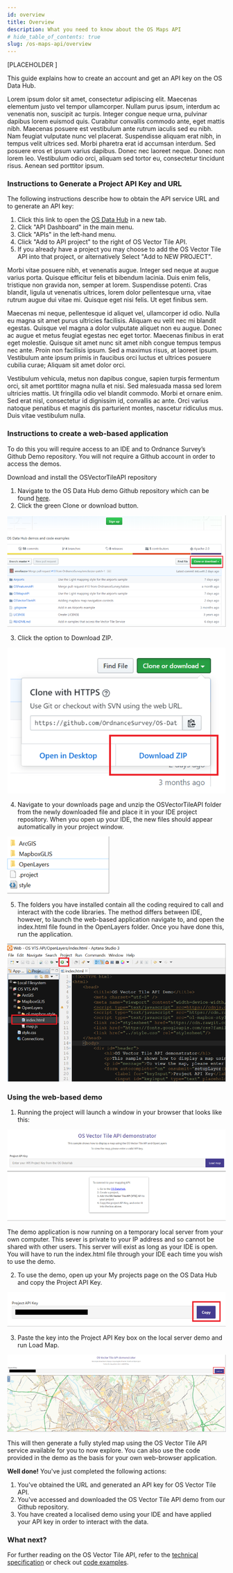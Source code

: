 ```yaml
---
id: overview
title: Overview
description: What you need to know about the OS Maps API
# hide_table_of_contents: true
slug: /os-maps-api/overview
---
```


[PLACEHOLDER ]

This guide explains how to create an account and get an API key on the OS Data Hub.

Lorem ipsum dolor sit amet, consectetur adipiscing elit. Maecenas elementum justo vel tempor ullamcorper. Nullam purus ipsum, interdum ac venenatis non, suscipit ac turpis. Integer congue neque urna, pulvinar dapibus lorem euismod quis. Curabitur convallis commodo ante, eget mattis nibh. Maecenas posuere est vestibulum ante rutrum iaculis sed eu nibh. Nam feugiat vulputate nunc vel placerat. Suspendisse aliquam erat nibh, in tempus velit ultrices sed. Morbi pharetra erat id accumsan interdum. Sed posuere eros et ipsum varius dapibus. Donec nec laoreet neque. Donec non lorem leo. Vestibulum odio orci, aliquam sed tortor eu, consectetur tincidunt risus. Aenean sed porttitor ipsum.


### Instructions to Generate a Project API Key and URL

The following instructions describe how to obtain the API service URL and to generate an API key:

1. Click this link to open the [OS Data Hub](https://osdatahub.os.uk/) in a new tab.
2. Click "API Dashboard" in the main menu.
3. Click "APIs" in the left-hand menu.
4. Click "Add to API project" to the right of OS Vector Tile API.
5. If you already have a project you may choose to add the OS Vector Tile API into that project, or alternatively Select "Add to NEW PROJECT".


Morbi vitae posuere nibh, et venenatis augue. Integer sed neque at augue varius porta. Quisque efficitur felis et bibendum lacinia. Duis enim felis, tristique non gravida non, semper at lorem. Suspendisse potenti. Cras blandit, ligula ut venenatis ultrices, lorem dolor pellentesque urna, vitae rutrum augue dui vitae mi. Quisque eget nisi felis. Ut eget finibus sem.

Maecenas mi neque, pellentesque id aliquet vel, ullamcorper id odio. Nulla eu magna sit amet purus ultricies facilisis. Aliquam eu velit nec mi blandit egestas. Quisque vel magna a dolor vulputate aliquet non eu augue. Donec ac augue et metus feugiat egestas nec eget tortor. Maecenas finibus in erat eget molestie. Quisque sit amet nunc sit amet nibh congue tempus tempus nec ante. Proin non facilisis ipsum. Sed a maximus risus, at laoreet ipsum. Vestibulum ante ipsum primis in faucibus orci luctus et ultrices posuere cubilia curae; Aliquam sit amet dolor orci.

Vestibulum vehicula, metus non dapibus congue, sapien turpis fermentum orci, sit amet porttitor magna nulla et nisi. Sed malesuada massa sed lorem ultricies mattis. Ut fringilla odio vel blandit commodo. Morbi et ornare enim. Sed erat nisl, consectetur id dignissim id, convallis ac ante. Orci varius natoque penatibus et magnis dis parturient montes, nascetur ridiculus mus. Duis vitae vestibulum nulla.


### Instructions to create a web-based application

To do this you will require access to an IDE and to Ordnance Survey’s Github Demo repository. You will not require a Github account in order to access the demos.

Download and install the OSVectorTileAPI repository

1. Navigate to the OS Data Hub demo Github repository which can be found [here](https://github.com/OrdnanceSurvey/OS-Data-Hub-API-Demos).
2. Click the green Clone or download button.

![](../.gitbook/assets/figure1.png)

3. Click the option to Download ZIP.

![](../.gitbook/assets/figure2.png)

4. Navigate to your downloads page and unzip the OSVectorTileAPI folder from the newly downloaded file and place it in your IDE project repository. When you open up your IDE, the new files should appear automatically in your project window.

![](../.gitbook/assets/figure3.png)

5. The folders you have installed contain all the coding required to call and interact with the code libraries. The method differs between IDE, however, to launch the web-based application navigate to, and open the index.html file found in the OpenLayers folder. Once you have done this, run the application.

![](../.gitbook/assets/figure5.png)

### Using the web-based demo

1. Running the project will launch a window in your browser that looks like this:

![](../.gitbook/assets/figure6.png)

The demo application is now running on a temporary local server from your own computer. This sever is private to your IP address and so cannot be shared with other users. This server will exist as long as your IDE is open. You will have to run the index.html file through your IDE each time you wish to use the demo.

2. To use the demo, open up your My projects page on the OS Data Hub and copy the Project API Key.

![](../.gitbook/assets/figure7.png)

3. Paste the key into the Project API Key box on the local server demo and run Load Map.

![](../.gitbook/assets/figure8.png)

This will then generate a fully styled map using the OS Vector Tile API service available for you to now explore. You can also use the code provided in the demo as the basis for your own web-browser application.

**Well done!** You've just completed the following actions:

1. You've obtained the URL and generated an API key for OS Vector Tile API.
2. You've accessed and downloaded the OS Vector Tile API demo from our Github repository.
3. You have created a localised demo using your IDE and have applied your API key in order to interact with the data.

### What next?

For further reading on the OS Vector Tile API, refer to the [technical specification](https://osdatahub.os.uk/docs/vts/technicalSpecification) or check out [code examples](https://labs.os.uk/public/os-data-hub-examples/os-vector-tile-api/).

